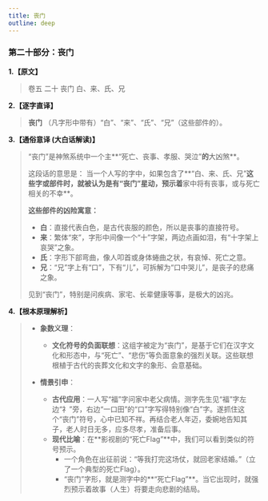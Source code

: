 ```yaml
---
title: 丧门
outline: deep
---
```

  
### **第二十部分：丧门**

**1.【原文】**
> 卷五 二十 丧门
> 白、来、氏、兄

**2.【逐字直译】**
> **丧门**
> （凡字形中带有）“白”、“来”、“氏”、“兄”（这些部件的）。

**3.【通俗意译 (大白话解读)】**
> “丧门”是神煞系统中一个主**“死亡、丧事、孝服、哭泣”**的**大凶煞**。
> 
> 这段话的意思是：
> 当一个人写的字中，如果包含了**“白、来、氏、兄”**这些字或部件时，就被认为是有“丧门”星动，预示着**家中将有丧事，或与死亡相关的不幸**。
> 
> **这些部件的凶险寓意：**
> *   **白**：直接代表白色，是古代丧服的颜色，所以是丧事的直接符号。
> *   **来**：繁体“來”，字形中间像一个“十”字架，两边点画如泪，有“十字架上哀哭”之象。
> *   **氏**：字形下部弯曲，像人叩首或身体蜷曲之状，有哀悼、死亡之意。
> *   **兄**：“兄”字上有“口”，下有“儿”，可拆解为“口中哭儿”，是丧子的悲痛之象。
> 
> 见到“丧门”，特别是问疾病、家宅、长辈健康等事，是极大的凶兆。

**4.【根本原理解析】**
> *   **象数义理**：
>     *   **文化符号的负面联想**：这组字被定为“丧门”，是基于它们在汉字文化和形态中，与“死亡”、“悲伤”等负面意象的强烈关联。这些联想根植于古代的丧葬文化和文字的象形、会意基础。
> 
> *   **情景引申**：
>     *   **古代应用**：一人写“福”字问家中老父病情。测字先生见“福”字左边“礻”旁，右边“一口田”的“口”字写得特别像“白”字。遂抓住这个“丧门”符号，心中已知不祥。再结合老人年迈，委婉地告知其子，老人时日无多，应多尽孝，准备后事。
>     *   **现代比喻**：在**影视剧的“死亡Flag”**中，我们可以看到类似的符号预示。
>         *   一个角色在出征前说：“等我打完这场仗，就回老家结婚。”（立了一个典型的死亡Flag）。
>         *   “丧门”字形，就是测字中的**“死亡Flag”**。当它出现时，就强烈预示着故事（人生）将要走向悲剧的结局。
